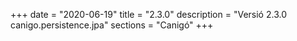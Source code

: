 +++
date        = "2020-06-19"
title       = "2.3.0"
description = "Versió 2.3.0 canigo.persistence.jpa"
sections    = "Canigó"
+++